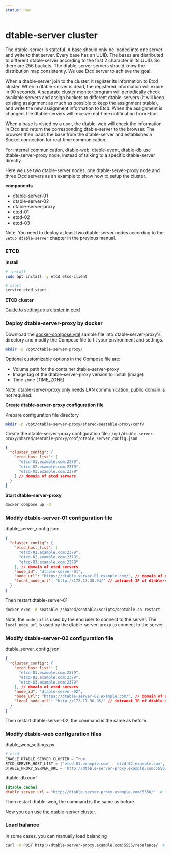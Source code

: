 ```yaml
---
status: new
---
```


# dtable-server cluster

The dtable-server is stateful. A base should only be loaded into one server and write to that server. Every base has an UUID. The bases are distributed to different dtable-server according to the first 2 character in its UUID. So there are 256 buckets. The dtable-server servers should know the distribution map consistently. We use Etcd server to achieve the goal.

When a dtable-server join to the cluster, it register its information to Etcd cluster. When a dtable-server is dead, the registered information will expire in 90 seconds. A separate cluster monitor program will periodically check available servers and assign buckets to different dtable-servers (it will keep existing assignment as much as possible to keep the assignment stable), and write the new assignment information to Etcd. When the assignment is changed, the dtable-servers will receive real-time notification from Etcd.

When a base is visted by a user, the dtable-web will check the information in Etcd and return the corresponding dtable-server to the browser. The browser then loads the base from the dtable-server and establishes a Socket connection for real-time communication.

For internal communication, dtable-web, dtable-event, dtable-db use dtable-server-proxy node, instead of talking to a specific dtable-server directly.

Here we use two dtable-server nodes, one dtable-server-proxy node and three Etcd servers as an example to show how to setup the cluster.

**components**

- dtable-server-01
- dtable-server-02
- dtable-server-proxy
- etcd-01
- etcd-02
- etcd-03

Note: You need to deploy at least two dtable-server nodes according to the `Setup dtable-server` chapter in the previous manual.

### ETCD

**Install**

```bash
# install
sudo apt install -y etcd etcd-client

# start
service etcd start
```

**ETCD cluster**

[Guide to setting up a cluster in etcd](https://etcd.io/docs/v3.5/tutorials/how-to-setup-cluster/)

### Deploy dtable-server-proxy by docker

Download the [docker-compose.yml](./docker-compose.yml) sample file into dtable-server-proxy's directory and modify the Compose file to fit your environment and settings.

```bash
mkdir -p /opt/dtable-server-proxy/
```

Optional customizable options in the Compose file are:

- Volume path for the container dtable-server-proxy
- Image tag of the dtable-server-proxy version to install (image)
- Time zone (TIME_ZONE)

Note: dtable-server-proxy only needs LAN communication, public domain is not required.

**Create dtable-server-proxy configuration file**

Prepare configuration file directory

```bash
mkdir -p /opt/dtable-server-proxy/shared/seatable-proxy/conf/
```

Create the dtable-server-proxy configuration file : `/opt/dtable-server-proxy/shared/seatable-proxy/conf/dtable_server_config.json`

```json
{
  "cluster_config": {
    "etcd_host_list": [
      "etcd-01.example.com:2379",
      "etcd-02.example.com:2379",
      "etcd-03.example.com:2379"
    ] // domain of etcd servers
  }
}
```

**Start dtable-server-proxy**

```bash
docker compose up -d
```

### Modify dtable-server-01 configuration file

dtable_server_config.json

```json
{
  "cluster_config": {
    "etcd_host_list": [
      "etcd-01.example.com:2379",
      "etcd-02.example.com:2379",
      "etcd-03.example.com:2379"
    ], // domain of etcd servers
    "node_id": "dtable-server-01",
    "node_url": "https://dtable-server-01.example.com/", // domain of dtable-server-01
    "local_node_url": "http://172.17.30.94/" // intranet IP of dtable-server-01
  }
}
```

Then restart dtable-server-01

```bash
docker exec -d seatable /shared/seatable/scripts/seatable.sh restart
```

Note, the `node_url` is used by the end user to connect to the server. The `local_node_url` is used by the dtable-server-proxy to connect to the server.

### Modify dtable-server-02 configuration file

dtable_server_config.json

```json
{
  "cluster_config": {
    "etcd_host_list": [
      "etcd-01.example.com:2379",
      "etcd-02.example.com:2379",
      "etcd-03.example.com:2379"
    ], // domain of etcd servers
    "node_id": "dtable-server-02",
    "node_url": "https://dtable-server-02.example.com/", // domain of dtable-server-02
    "local_node_url": "http://172.17.30.95/" // intranet IP of dtable-server-02
  }
}
```

Then restart dtable-server-02, the command is the same as before.

### Modify dtable-web configuration files

dtable_web_settings.py

```python
# etcd
ENABLE_DTABLE_SERVER_CLUSTER = True
ETCD_SERVER_HOST_LIST = ['etcd-01.example.com', 'etcd-02.example.com', 'etcd-03.example.com']  # domain of etcd servers
DTABLE_PROXY_SERVER_URL = 'http://dtable-server-proxy.example.com:5550/'  # domain of dtable-server-proxy
```

dtable-db.conf

```conf
[dtable cache]
dtable_server_url = "http://dtable-server-proxy.example.com:5550/"  # domain of dtable-server-proxy
```

Then restart dtable-web, the command is the same as before.

Now you can use the dtable-server cluster.

### Load balance

In some cases, you can manually load balancing

```bash
curl -X POST http://dtable-server-proxy.example.com:5555/rebalance/  # domain of dtable-server-proxy
```
